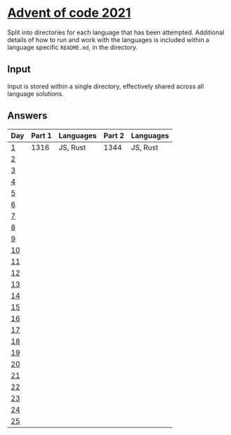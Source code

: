 # [Advent of code 2021](https://adventofcode.com/2021/)

Split into directories for each language that has been attempted. Additional
details of how to run and work with the languages is included within a language
specific `README.md`, in the directory.

## Input

Input is stored within a single directory, effectively shared across all
language solutions.

## Answers

| Day                                        | Part 1  | Languages | Part 2  | Languages |
| ---                                        | ------- | --------- | ------- | --------- |
| [1](https://adventofcode.com/2021/day/1)   | 1316    | JS, Rust  | 1344    | JS, Rust  |
| [2](https://adventofcode.com/2021/day/2)   |         |           |         |           |
| [3](https://adventofcode.com/2021/day/3)   |         |           |         |           |
| [4](https://adventofcode.com/2021/day/4)   |         |           |         |           |
| [5](https://adventofcode.com/2021/day/5)   |         |           |         |           |
| [6](https://adventofcode.com/2021/day/6)   |         |           |         |           |
| [7](https://adventofcode.com/2021/day/7)   |         |           |         |           |
| [8](https://adventofcode.com/2021/day/8)   |         |           |         |           |
| [9](https://adventofcode.com/2021/day/9)   |         |           |         |           |
| [10](https://adventofcode.com/2021/day/10) |         |           |         |           |
| [11](https://adventofcode.com/2021/day/11) |         |           |         |           |
| [12](https://adventofcode.com/2021/day/12) |         |           |         |           |
| [13](https://adventofcode.com/2021/day/13) |         |           |         |           |
| [14](https://adventofcode.com/2021/day/14) |         |           |         |           |
| [15](https://adventofcode.com/2021/day/15) |         |           |         |           |
| [16](https://adventofcode.com/2021/day/16) |         |           |         |           |
| [17](https://adventofcode.com/2021/day/17) |         |           |         |           |
| [18](https://adventofcode.com/2021/day/18) |         |           |         |           |
| [19](https://adventofcode.com/2021/day/19) |         |           |         |           |
| [20](https://adventofcode.com/2021/day/20) |         |           |         |           |
| [21](https://adventofcode.com/2021/day/21) |         |           |         |           |
| [22](https://adventofcode.com/2021/day/22) |         |           |         |           |
| [23](https://adventofcode.com/2021/day/23) |         |           |         |           |
| [24](https://adventofcode.com/2021/day/24) |         |           |         |           |
| [25](https://adventofcode.com/2021/day/25) |         |           |         |           |
